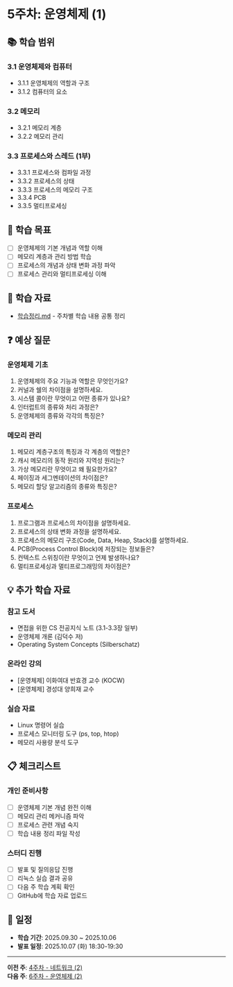 # 5주차: 운영체제 (1)

## 📚 학습 범위

### 3.1 운영체제와 컴퓨터
- 3.1.1 운영체제의 역할과 구조
- 3.1.2 컴퓨터의 요소

### 3.2 메모리
- 3.2.1 메모리 계층
- 3.2.2 메모리 관리

### 3.3 프로세스와 스레드 (1부)
- 3.3.1 프로세스와 컴파일 과정
- 3.3.2 프로세스의 상태
- 3.3.3 프로세스의 메모리 구조
- 3.3.4 PCB
- 3.3.5 멀티프로세싱

## 🎯 학습 목표

- [ ] 운영체제의 기본 개념과 역할 이해
- [ ] 메모리 계층과 관리 방법 학습
- [ ] 프로세스의 개념과 상태 변화 과정 파악
- [ ] 프로세스 관리와 멀티프로세싱 이해

## 📝 학습 자료

- [학습정리.md](./학습정리.md) - 주차별 학습 내용 공통 정리

## ❓ 예상 질문

### 운영체제 기초
1. 운영체제의 주요 기능과 역할은 무엇인가요?
2. 커널과 쉘의 차이점을 설명하세요.
3. 시스템 콜이란 무엇이고 어떤 종류가 있나요?
4. 인터럽트의 종류와 처리 과정은?
5. 운영체제의 종류와 각각의 특징은?

### 메모리 관리
1. 메모리 계층구조의 특징과 각 계층의 역할은?
2. 캐시 메모리의 동작 원리와 지역성 원리는?
3. 가상 메모리란 무엇이고 왜 필요한가요?
4. 페이징과 세그멘테이션의 차이점은?
5. 메모리 할당 알고리즘의 종류와 특징은?

### 프로세스
1. 프로그램과 프로세스의 차이점을 설명하세요.
2. 프로세스의 상태 변화 과정을 설명하세요.
3. 프로세스의 메모리 구조(Code, Data, Heap, Stack)를 설명하세요.
4. PCB(Process Control Block)에 저장되는 정보들은?
5. 컨텍스트 스위칭이란 무엇이고 언제 발생하나요?
6. 멀티프로세싱과 멀티프로그래밍의 차이점은?

## 💡 추가 학습 자료

### 참고 도서
- 면접을 위한 CS 전공지식 노트 (3.1-3.3장 일부)
- 운영체제 개론 (김덕수 저)
- Operating System Concepts (Silberschatz)

### 온라인 강의
- [운영체제] 이화여대 반효경 교수 (KOCW)
- [운영체제] 경성대 양희재 교수

### 실습 자료
- Linux 명령어 실습
- 프로세스 모니터링 도구 (ps, top, htop)
- 메모리 사용량 분석 도구

## 📋 체크리스트

### 개인 준비사항
- [ ] 운영체제 기본 개념 완전 이해
- [ ] 메모리 관리 메커니즘 파악
- [ ] 프로세스 관련 개념 숙지
- [ ] 학습 내용 정리 파일 작성

### 스터디 진행
- [ ] 발표 및 질의응답 진행
- [ ] 리눅스 실습 결과 공유
- [ ] 다음 주 학습 계획 확인
- [ ] GitHub에 학습 자료 업로드

## 📅 일정

- **학습 기간**: 2025.09.30 ~ 2025.10.06
- **발표 일정**: 2025.10.07 (화) 18:30-19:30

---

**이전 주**: [4주차 - 네트워크 (2)](../week04/README.md)  
**다음 주**: [6주차 - 운영체제 (2)](../week06/README.md)